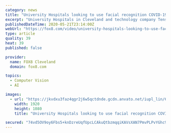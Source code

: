 ```yaml
---
category: news
title: "University Hospitals looking to use facial recognition COVID-19 testing"
excerpt: "University Hospitals in Cleveland and technology company TensorMark announced a partnership today that they say would allow for people to gather more safely."
publishedDateTime: 2020-05-21T23:14:00Z
webUrl: "https://fox8.com/video/university-hospitals-looking-to-use-facial-recognition-covid-19-testing/5527248/"
type: article
quality: 39
heat: 39
published: false

provider:
  name: FOX8 Cleveland
  domain: fox8.com

topics:
  - Computer Vision
  - AI

images:
  - url: "https://jkvdxu3faz4qgr2j6w5qctdnde.gcdn.anvato.net/iupl_lin/6C9/8F8/6C98F89E677E4EDB9D9BF0AE2F38DD24.jpg?Expires=1684713600&KeyName=mcpkey1&Signature=HR-3qZfsqNQx5q3VSFKg9wqmXsc"
    width: 1920
    height: 1080
    title: "University Hospitals looking to use facial recognition COVID-19 testing"

secured: "74vd5OV9oy6Fbs5+knDzreUqfUpcLCAkuQtbzmqqiKAVsXAN7PmvPLPvYGhc9KBX5flDvo9RxV9zOntFPZBNt0160NPqbint53L++3BOvOikSIbjB5sX7l2T2Mu3VWEUgerRGYewgBJ/bTUFi70KPFkINZjbixFjqhaKW29tY8yfXIOnhACOrhlryYl6ysFY50Q3us4sNwYwGtSXWd9a2WDG9YimfYfjIy1hvrTxgb2c1TAwaL7Tw4wKDUlLwR3O0CFUlahXBbzYllFcKC+E5a4kLJtgfTqh30cGhZ8BkoA1Gyu0tgBW3EqUXzgNcjGj;Rh4Jhwez47lqe47H190R9g=="
---
```


